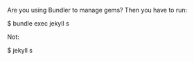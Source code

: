Are you using Bundler to manage gems? Then you have to run:

$ bundle exec jekyll s

Not:

$ jekyll s
